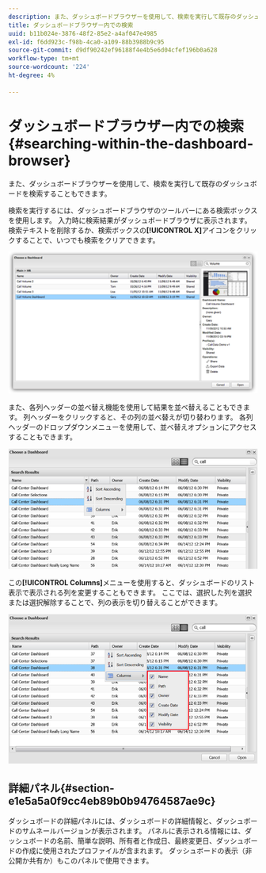 ```yaml
---
description: また、ダッシュボードブラウザーを使用して、検索を実行して既存のダッシュボードを検索することもできます。
title: ダッシュボードブラウザー内での検索
uuid: b11b024e-3876-48f2-85e2-a4af047e4985
exl-id: f6dd923c-f98b-4ca0-a109-88b3988b9c95
source-git-commit: d9df90242ef96188f4e4b5e6d04cfef196b0a628
workflow-type: tm+mt
source-wordcount: '224'
ht-degree: 4%

---
```


# ダッシュボードブラウザー内での検索{#searching-within-the-dashboard-browser}

また、ダッシュボードブラウザーを使用して、検索を実行して既存のダッシュボードを検索することもできます。

検索を実行するには、ダッシュボードブラウザのツールバーにある検索ボックスを使用します。 入力時に検索結果がダッシュボードブラウザに表示されます。 検索テキストを削除するか、検索ボックスの&#x200B;**[!UICONTROL X]**&#x200B;アイコンをクリックすることで、いつでも検索をクリアできます。

![](assets/search.png)

また、各列ヘッダーの並べ替え機能を使用して結果を並べ替えることもできます。 列ヘッダーをクリックすると、その列の並べ替えが切り替わります。 各列ヘッダーのドロップダウンメニューを使用して、並べ替えオプションにアクセスすることもできます。

![](assets/sorting.png)

この&#x200B;**[!UICONTROL Columns]**&#x200B;メニューを使用すると、ダッシュボードのリスト表示で表示される列を変更することもできます。 ここでは、選択した列を選択または選択解除することで、列の表示を切り替えることができます。

![](assets/sorting_columns.png)

## 詳細パネル{#section-e1e5a5a0f9cc4eb89b0b94764587ae9c}

ダッシュボードの詳細パネルには、ダッシュボードの詳細情報と、ダッシュボードのサムネールバージョンが表示されます。 パネルに表示される情報には、ダッシュボードの名前、簡単な説明、所有者と作成日、最終変更日、ダッシュボードの作成に使用されたプロファイルが含まれます。 ダッシュボードの表示（非公開か共有か）もこのパネルで使用できます。
